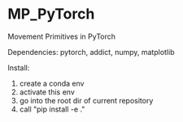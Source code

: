 # MP_PyTorch
Movement Primitives in PyTorch

Dependencies:
pytorch, addict, numpy, matplotlib

Install:
1. create a conda env
2. activate this env
3. go into the root dir of current repository
4. call "pip install -e ."
